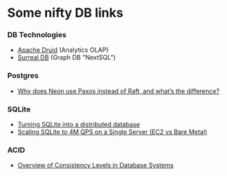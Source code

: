 # Some nifty DB links

### DB Technologies
- [Apache Druid](https://druid.apache.org/) (Analytics OLAP)
- [Surreal DB](https://surrealdb.com/) (Graph DB "NextSQL")

### Postgres
- [Why does Neon use Paxos instead of Raft, and what’s the difference?](https://neon.tech/blog/paxos/)

### SQLite
- [Turning SQLite into a distributed database](https://univalence.me/posts/mvsqlite)
- [Scaling SQLite to 4M QPS on a Single Server (EC2 vs Bare Metal)](https://blog.expensify.com/2018/01/08/scaling-sqlite-to-4m-qps-on-a-single-server/)

### ACID
- [Overview of Consistency Levels in Database Systems](https://dbmsmusings.blogspot.com/2019/07/overview-of-consistency-levels-in.html)